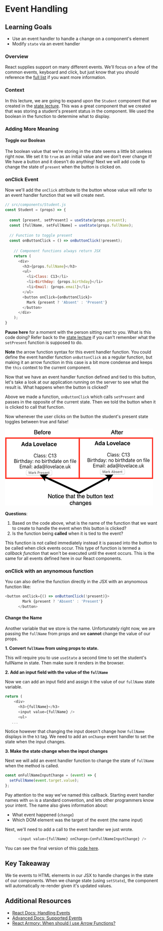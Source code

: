 # Event Handling

## Learning Goals
- Use an event handler to handle a change on a component's element
- Modify `state` via an event handler

### Overview
React supplies support on many different events. We'll focus on a few of the common events, keyboard and click, but just know that you should reference the [full list](https://reactjs.org/docs/events.html#supported-events) if you want more information.

### Context

In this lecture, we are going to expand upon the `Student` component that we created in the [state lecture](state.md). This was a great component that we created that was storing a student's present status in the component. We used the boolean in the function to determine what to display.

### Adding More Meaning

#### Toggle our Boolean

The boolean value that we're storing in the state seems a little bit useless right now. We set it to `true` as an initial value and we don't ever change it! We have a button and it doesn't do anything!  Next we will add code to change the state of `present` when the button is clicked on.

### onClick Event

Now we'll add the `onClick` attribute to the button whose value will refer to an event handler function that we will create next.

```javascript
// src/components/Student.js
const Student = (props) => {

  const [present, setPresent] = useState(props.present);
  const [fullName, setFullName] = useState(props.fullName);

  // Function to toggle present
  const onButtonClick = () => onButtonClick(!present);

    // Component functions always return JSX
    return (
      <div>
        <h3>{props.fullName}</h3>
        <ul>
          <li>Class: C13</li>
          <li>Birthday: {props.birthday}</li>
          <li>Email: {props.email}</li>
        </ul>
        <button onClick={onButtonClick}>
          Mark {present ? 'Absent' : 'Present'}
        </button>
      </div>
    );
}
```

**Pause here** for a moment with the person sitting next to you. What is this code doing? Refer back to the [state lecture](state.md) if you can't remember what the `setPresent` function is supposed to do.

**Note** the arrow function syntax for this event handler function. You could define the event handler function `onButtonClick` as a regular function, but making it an arrow function in this case is a bit more condense and keeps the `this` context to the current component.  

Now that we have an event handler function defined and tied to this button, let's take a look at our application running on the server to see what the result is. What happens when the button is clicked?

Above we made a function, `onButtonClick` which calls `setPresent` and passes in the opposite of the current state.  Then we told the button when it is clicked to call that function.

Now whenever the user clicks on the button the student's present state toggles between true and false!

![before and after click demo](images/state-before-after.png)

**Questions**:
1. Based on the code above, what is the name of the function that we want to create to handle the event when this button is clicked?
2. Is the function being **called** when it is tied to the event?

This function is not called immediately instead it is passed into the button to be called when click events occur.  This type of function is termed a _callback function_ that won't be executed until the event occurs. This is the same for all events defined here in our React components.

### onClick with an anynomous function

You can also define the function directly in the JSX with an anynomous function like:

```javascript
<button onClick={() => onButtonClick(!present)}>
        Mark {present ? 'Absent' : 'Present'}
      </button>
```

#### Change the Name

Another variable that we store is the name. Unfortunately right now, we are passing the `fullName` from props and we **cannot** change the value of our props.  

**1.  Convert `fullName` from using props to state.**

This will require you to use `useState` a second time to set the student's fullName in state.  Then make sure it renders in the browser.

**2.  Add an input field with the value of the `fullName`**

Now we can add an input field and assign it the value of our `fullName` state variable.

```javascript
return (
    <div>
      <h3>{fullName}</h3>
      <input value={fullName} />
      <ul>
   ...
```

Notice however that changing the input doesn't change how `fullName` displays in the `h3` tag.  We need to add an `onChange` event handler to set the state when the input changes.

**3.  Make the state change when the input changes**

Next we will add an event handler function to change the state of `fullName` when the method is called.

```javascript
const onFullNameInputChange = (event) => {
  setFullName(event.target.value);
};
```

Pay attention to the way we've named this callback. Starting event handler names with `on` is a standard convention, and lets other programmers know your intent. The name also gives information about:

- What event happened (`change`)
- Which DOM element was the target of the event (the name input)

Next, we'll need to add a call to the event handler we just wrote.

```javascript
      <input value={fullName} onChange={onFullNameInputChange} />
```

You can see the final version of this [code here](https://codesandbox.io/s/ada-students-with-state-and-events-08fui).

## Key Takeaway
We tie events to HTML elements in our JSX to handle changes in the state of our components. When we change state (using `setState`), the component will automatically re-render given it's updated values.

## Additional Resources
- [React Docs: Handling Events](https://reactjs.org/docs/handling-events.html)
- [Advanced Docs: Supported Events](https://reactjs.org/docs/events.html#supported-events)
- [React Armory: When should I use Arrow Functions?](https://reactarmory.com/answers/when-to-use-arrow-functions)
